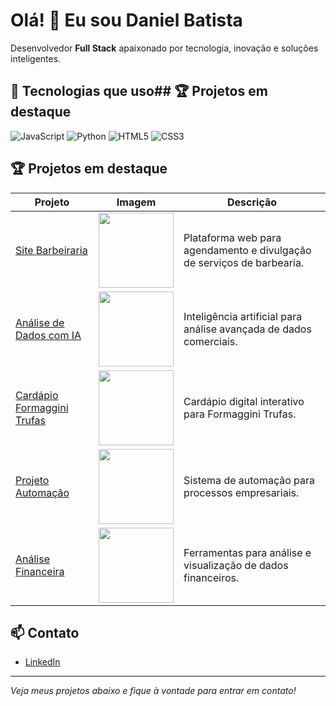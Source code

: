 # Olá! 👋 Eu sou Daniel Batista

Desenvolvedor **Full Stack** apaixonado por tecnologia, inovação e soluções inteligentes.

## 🚀 Tecnologias que uso## 🏆 Projetos em destaque

<!-- Repita para os outros projetos, mudando os links e imagens -->

![JavaScript](https://img.shields.io/badge/JavaScript-F7DF1E?logo=javascript&logoColor=black&style=for-the-badge)
![Python](https://img.shields.io/badge/Python-3776AB?logo=python&logoColor=white&style=for-the-badge)
![HTML5](https://img.shields.io/badge/HTML5-E34F26?logo=html5&logoColor=white&style=for-the-badge)
![CSS3](https://img.shields.io/badge/CSS3-1572B6?logo=css3&logoColor=white&style=for-the-badge)
## 🏆 Projetos em destaque

| Projeto                        | Imagem                                                                 | Descrição                                                                 |
|---------------------------------|------------------------------------------------------------------------|---------------------------------------------------------------------------|
| [Site Barbeiraria](https://github.com/danielbsn1/site_barbeiaria) | <img src="https://github.com/danielbsn1/site_barbeiaria/raw/main/assets/barbearia.jpg" width="120"/> | Plataforma web para agendamento e divulgação de serviços de barbearia.    |
| [Análise de Dados com IA](https://github.com/danielbsn1/analise_ia)| <img src="https://github.com/danielbsn1/analise_ia/raw/main/assets/analise_ia.jpg" width="120"/> | Inteligência artificial para análise avançada de dados comerciais.         |
| [Cardápio Formaggini Trufas](https://github.com/danielbsn1/cardapio_formaggini) | <img src="https://github.com/danielbsn1/cardapio_formaggini/raw/main/assets/cardapio_formaggini.jpg" width="120"/> | Cardápio digital interativo para Formaggini Trufas.                       |
| [Projeto Automação](https://github.com/danielbsn1/projeto_automacao) | <img src="https://github.com/danielbsn1/projeto_automacao/raw/main/assets/automacao.jpg" width="120"/> | Sistema de automação para processos empresariais.                         |
| [Análise Financeira](https://github.com/danielbsn1/prototipos_financeira) | <img src="https://github.com/danielbsn1/prototipos_financeira/raw/main/assets/analise_financeira.png" width="120"/> | Ferramentas para análise e visualização de dados financeiros.              |



## 📫 Contato

- [LinkedIn](www.linkedin.com/in/danielbatista-dev)


---

*Veja meus projetos abaixo e fique à vontade para entrar em contato!*


